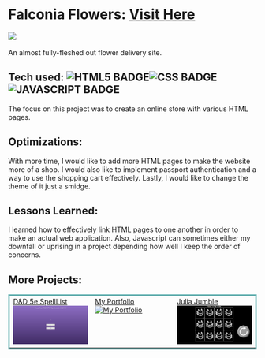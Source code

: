 # Falconia Flowers: <a href="https://adambryant.netlify.app/" target="_blank">Visit Here</a>
<a href="https://falconia-flowers.netlify.app/" target="_blank"><img src="https://github.com/PiantaSE/PiantaSE/raw/main/images/ff.gif" /></a>

An almost fully-fleshed out flower delivery site.

## Tech used: ![HTML5 BADGE](https://img.shields.io/static/v1?label=|&message=HTML5&color=23555f&style=plastic&logo=html5)![CSS BADGE](https://img.shields.io/static/v1?label=|&message=CSS3&color=285f65&style=plastic&logo=css3)![JAVASCRIPT BADGE](https://img.shields.io/static/v1?label=|&message=JAVASCRIPT&color=3c7f5d&style=plastic&logo=javascript)

The focus on this project was to create an online store with various HTML pages.

## Optimizations:
With more time, I would like to add more HTML pages to make the website more of a shop. I would also like to implement passport authentication and a way to use the shopping cart effectively. Lastly, I would like to change the theme of it just a smidge.

## Lessons Learned:
I learned how to effectively link HTML pages to one another in order to make an actual web application. Also, Javascript can sometimes either my downfall or uprising in a project depending how well I keep the order of concerns.






## More Projects:



<table bordercolor="#66b2b2">
  
  <tr>
    <td width="33.3%" valign="top">
<a target="_blank" href="https://tidal-relieved-parent.glitch.me/"> D&D 5e SpellList</a>
        <br />
      <a target="_blank" href="https://tidal-relieved-parent.glitch.me/">
            <img src="https://github.com/PiantaSE/PiantaSE/raw/main/images/dnd.gif" width="100%"  alt="D&D 5e SpellList"/>
        </a>
    </td>
    <td width="33.3%" valign="top">
<a target="_blank" href="https://github.com/PiantaSE/portfolio">My Portfolio</a>
        <br />
        <a target="_blank" href="https://github.com/PiantaSE/portfolio">
          <img src="https://github.com/PiantaSE/PiantaSE/raw/main/images/portfolio.gif" width="100%" alt="My Portfolio"/>
        </a>
    </td>
    <td width="33.3%" valign="top">
<a target="_blank" href="https://github.com/PiantaSE/Julia-Jumble">Julia Jumble</a>
        <br />
        <a target="_blank" href="https://github.com/PiantaSE/Julia-Jumble">
          <img src="https://github.com/PiantaSE/PiantaSE/raw/main/images/jj.gif" width="100%" alt="Julia Jumble"/>
        </a>
    </td>
  </tr>
</table>
